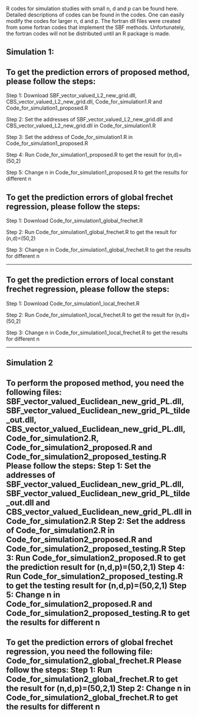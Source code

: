 R codes for simulation studies with small n, d and p can be found here. Detailed descriptions of codes can be found in the codes. One can easily modify the codes for larger n, d and p. The fortran dll files were created from some fortran codes that implement the SBF methods. Unfortunately, the fortran codes will not be distributed until an R package is made.


Simulation 1:
-------------

To get the prediction errors of proposed method, please follow the steps:
-------------

Step 1: Download SBF_vector_valued_L2_new_grid.dll, CBS_vector_valued_L2_new_grid.dll, Code_for_simulation1.R and Code_for_simulation1_proposed.R

Step 2: Set the addresses of SBF_vector_valued_L2_new_grid.dll and CBS_vector_valued_L2_new_grid.dll in Code_for_simulation1.R 

Step 3: Set the address of Code_for_simulation1.R in Code_for_simulation1_proposed.R

Step 4: Run Code_for_simulation1_proposed.R to get the result for (n,d)=(50,2)

Step 5: Change n in Code_for_simulation1_proposed.R to get the results for different n

To get the prediction errors of global frechet regression, please follow the steps:
-------------

Step 1: Download Code_for_simulation1_global_frechet.R

Step 2: Run Code_for_simulation1_global_frechet.R to get the result for (n,d)=(50,2)

Step 3: Change n in Code_for_simulation1_global_frechet.R to get the results for different n

-------------
To get the prediction errors of local constant frechet regression, please follow the steps:
-------------

Step 1: Download Code_for_simulation1_local_frechet.R

Step 2: Run Code_for_simulation1_local_frechet.R to get the result for (n,d)=(50,2)

Step 3: Change n in Code_for_simulation1_local_frechet.R to get the results for different n

-------------

Simulation 2
-------------
To perform the proposed method, you need the following files: SBF_vector_valued_Euclidean_new_grid_PL.dll, SBF_vector_valued_Euclidean_new_grid_PL_tilde_out.dll, CBS_vector_valued_Euclidean_new_grid_PL.dll, Code_for_simulation2.R, Code_for_simulation2_proposed.R and Code_for_simulation2_proposed_testing.R
Please follow the steps:
Step 1: Set the addresses of SBF_vector_valued_Euclidean_new_grid_PL.dll, SBF_vector_valued_Euclidean_new_grid_PL_tilde_out.dll and CBS_vector_valued_Euclidean_new_grid_PL.dll in Code_for_simulation2.R
Step 2: Set the address of Code_for_simulation2.R in Code_for_simulation2_proposed.R and Code_for_simulation2_proposed_testing.R
Step 3: Run Code_for_simulation2_proposed.R to get the prediction result for (n,d,p)=(50,2,1)
Step 4: Run Code_for_simulation2_proposed_testing.R to get the testing result for (n,d,p)=(50,2,1)
Step 5: Change n in Code_for_simulation2_proposed.R and Code_for_simulation2_proposed_testing.R to get the results for different n
-------------
To get the prediction errors of global frechet regression, you need the following file: Code_for_simulation2_global_frechet.R
Please follow the steps:
Step 1: Run Code_for_simulation2_global_frechet.R to get the result for (n,d,p)=(50,2,1)
Step 2: Change n in Code_for_simulation2_global_frechet.R to get the results for different n
-------------
